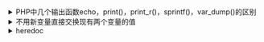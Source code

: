 
<details>
 <summary>PHP中几个输出函数echo，print()，print_r()，sprintf()，var_dump()的区别</summary>


1：echo：是语句不是函数，没有返回值，可输出多个变量值，不需要圆括号。不能输出数组和对象，只能打印简单类型(如int,string)。
2：print：是语句不是函数，有返回值 1 ，只能输出一个变量，不需要圆括号。不能输出数组和对象，只能打印简单类型(如int,string)。
3：print_r：是函数，可以打印复合类型，例如：stirng、int、float、array、object等，输出array时会用结构表示，而且可以通过print_r($str,true)来使print_r不输出而返回print_r处理后的值
4：printf：是函数，把文字格式化以后输出（参看C语言）
5：sprintf：是函数，跟printf相似，但不打印，而是返回格式化后的文字（该函数把格式化的字符串写写入一个变量中，而不是输出来），其    他的与printf一样。
6：var_dump()：函数，输出变量的内容、类型或字符串的内容、类型、长度。常用来调试。

</details>




<details>
 <summary>不用新变量直接交换现有两个变量的值</summary>

1.用list()
```
   a=10;b = 25;
   list(a,b)=array(b,a);

   echo a.′/′.b;//25/10
```
2.用传值方式加&符
```
  function swap(&a,&b){

      $c = '';

      c=a;

      a=b;

      b=c;

}

      a=25;b = 35;
      swap(a,b);

echo a.′/′.b;
```

方法三：使用数组分割
```
    a="123";b = "456";

    b=a."#".b;

    b = explode("#",b);a = b[1];b = b[0];echoa."-".$b;
```
 

方法四：使用异或运算
```
    a="fsdfds";b = "xiaorui";

    a=a^b;b = b^a;

    a=a^b;echo a."-".$b;
```
</details>



<details>
 <summary>heredoc</summary>

Heredoc在正规的PHP文档中和技术书籍中一般没有详细讲述。他是一种Perl风格的字符串输出技术。使用heredoc技术可以实现界面与代码的准分离，比如phpwind模板。

heredoc的语法是用”<<<”加上自己定义成对的标签，在标签范围內的文字视为一个字符串

规则如下：

1、以<<<End开始标记开始，以End结束标记结束，结束标记必须顶头写，不能有缩进和空格，且在结束标记末尾要有分号 。开始标记和开始标记相同，比如常用大写的EOT、EOD、EOF来表示，也可以使用其他标记，只要保证开始标记和结束标记不在正文中出现就行。

2、位于开始标记和结束标记之间的变量可以被正常解析，但是函数则不可以。在heredoc中，变量不需要用连接符 . 或 , 来拼接，比如：
```
$a=2;
$b= <<<EOF
  "zyf"$a
  "zyf"
EOF;
echo $b; //结果连同双引号一起输出："zyf"2 "zyf"
```
3、heredoc常用在输出包含大量HTML语法文档的时候。他要比传统的echo输出精炼很多，如下所示：

```
function getHtml()
{
    echo "<html>";
    echo "<head><title>Title</title></head>";
    echo "<body>Content</body>";
    echo "</html>;
}

function getHtml()
{
echo <<<EOT
      <html>
      <head><title>Title</title></head>
      <body>Content</body>
      </html>
EOT;
}
```
</details>
